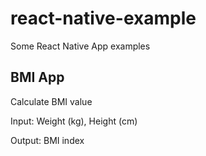 # react-native-example
Some React Native App examples

## BMI App
Calculate BMI value

Input: Weight (kg), Height (cm)

Output: BMI index